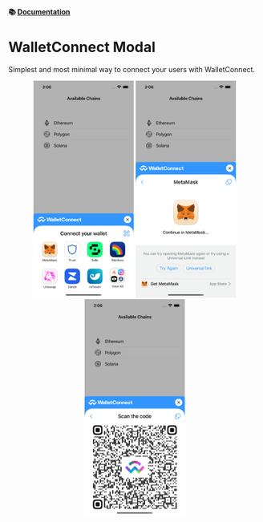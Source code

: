 

#### 📚 [Documentation](https://docs.walletconnect.com/2.0/advanced/walletconnectmodal/about?platform=ios)

# WalletConnect Modal

Simplest and most minimal way to connect your users with WalletConnect.


<p align="center">
  <img src="./.github/assets/screenshot_1.png" alt="" border="0" width="200">
  <img src="./.github/assets/screenshot_2.png" alt="" border="0" width="200">
  <img src="./.github/assets/screenshot_3.png" alt="" border="0" width="200">
</p>
